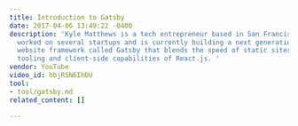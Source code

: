 ```yaml
---
title: Introduction to Gatsby
date: 2017-04-06 13:49:22 -0400
description: 'Kyle Matthews is a tech entrepreneur based in San Francisco, CA. He''s
  worked on several startups and is currently building a next generation JavaScript
  website framework called Gatsby that blends the speed of static sites with the rich
  tooling and client-side capabilities of React.js. '
vendor: YouTube
video_id: hbjR5N6IhDU
tool:
- tool/gatsby.md
related_content: []

---
```

